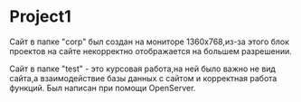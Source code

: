 # Project1
 
Сайт в папке "corp" был создан на мониторе 1360х768,из-за этого блок проектов на сайте некорректно отображается на большем разрешении.

Сайт в папке "test" - это курсовая работа,на ней было важно не вид сайта,а взаимодействие базы данных с сайтом и корректная работа функций.
Был написан при помощи OpenServer.
